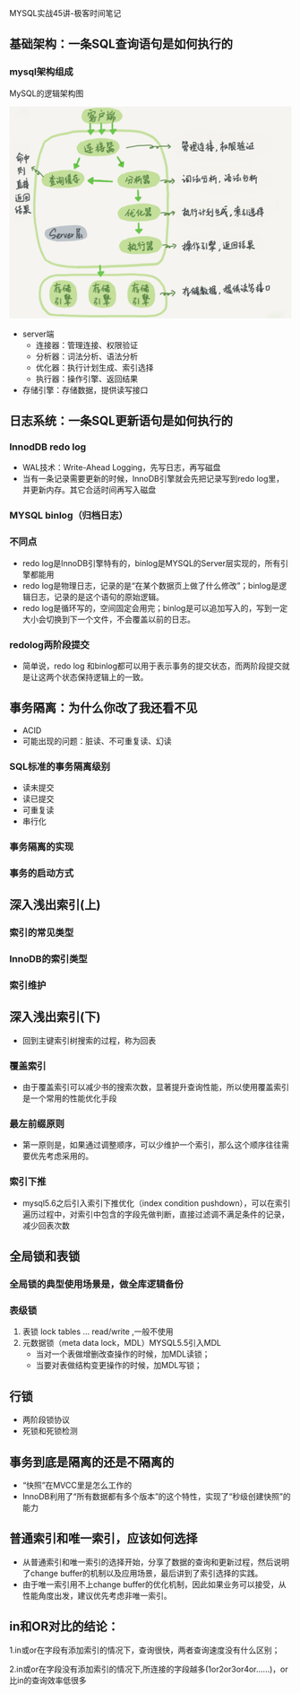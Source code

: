 
MYSQL实战45讲-极客时间笔记

<!--more-->


## 基础架构：一条SQL查询语句是如何执行的

### mysql架构组成

MySQL的逻辑架构图

![mysql-framework](/img/mysql-framework.png)

 - server端
    - 连接器：管理连接、权限验证
    - 分析器：词法分析、语法分析
    - 优化器：执行计划生成、索引选择
    - 执行器：操作引擎、返回结果
 - 存储引擎：存储数据，提供读写接口




## 日志系统：一条SQL更新语句是如何执行的

### InnodDB redo log 

 - WAL技术：Write-Ahead Logging，先写日志，再写磁盘
 - 当有一条记录需要更新的时候，InnoDB引擎就会先把记录写到redo log里，并更新内存。其它合适时间再写入磁盘

### MYSQL binlog（归档日志）

### 不同点

 - redo log是InnoDB引擎特有的，binlog是MYSQL的Server层实现的，所有引擎都能用
 - redo log是物理日志，记录的是“在某个数据页上做了什么修改”；binlog是逻辑日志，记录的是这个语句的原始逻辑。
 - redo log是循环写的，空间固定会用完；binlog是可以追加写入的，写到一定大小会切换到下一个文件，不会覆盖以前的日志。

### redolog两阶段提交

 - 简单说，redo log 和binlog都可以用于表示事务的提交状态，而两阶段提交就是让这两个状态保持逻辑上的一致。
 
## 事务隔离：为什么你改了我还看不见

 - ACID
 - 可能出现的问题：脏读、不可重复读、幻读

### SQL标准的事务隔离级别

 - 读未提交
 - 读已提交
 - 可重复读
 - 串行化

### 事务隔离的实现
### 事务的启动方式
## 深入浅出索引(上)
### 索引的常见类型
### InnoDB的索引类型
### 索引维护
## 深入浅出索引(下)

- 回到主键索引树搜索的过程，称为回表

### 覆盖索引

- 由于覆盖索引可以减少书的搜索次数，显著提升查询性能，所以使用覆盖索引是一个常用的性能优化手段

### 最左前缀原则

 - 第一原则是，如果通过调整顺序，可以少维护一个索引，那么这个顺序往往需要优先考虑采用的。

### 索引下推

- mysql5.6之后引入索引下推优化（index condition pushdown），可以在索引遍历过程中，对索引中包含的字段先做判断，直接过滤调不满足条件的记录，减少回表次数

## 全局锁和表锁

### 全局锁的典型使用场景是，做全库逻辑备份

### 表级锁

 1. 表锁 lock tables ... read/write ,一般不使用
 2. 元数据锁（meta data lock，MDL）MYSQL5.5引入MDL
    -  当对一个表做增删改查操作的时候，加MDL读锁；
    -  当要对表做结构变更操作的时候，加MDL写锁；

## 行锁
- 两阶段锁协议
- 死锁和死锁检测

## 事务到底是隔离的还是不隔离的

 - “快照”在MVCC里是怎么工作的
 - InnoDB利用了“所有数据都有多个版本”的这个特性，实现了“秒级创建快照”的能力

## 普通索引和唯一索引，应该如何选择

- 从普通索引和唯一索引的选择开始，分享了数据的查询和更新过程，然后说明了change buffer的机制以及应用场景，最后讲到了索引选择的实践。
- 由于唯一索引用不上change buffer的优化机制，因此如果业务可以接受，从性能角度出发，建议优先考虑非唯一索引。




## in和OR对比的结论：

1.in或or在字段有添加索引的情况下，查询很快，两者查询速度没有什么区别；

2.in或or在字段没有添加索引的情况下,所连接的字段越多(1or2or3or4or......)，or比in的查询效率低很多